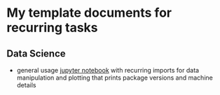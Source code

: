# My template documents for recurring tasks

## Data Science

- general usage [jupyter notebook](./data-sci.ipynb) with recurring imports for data manipulation and plotting that prints package versions and machine details
